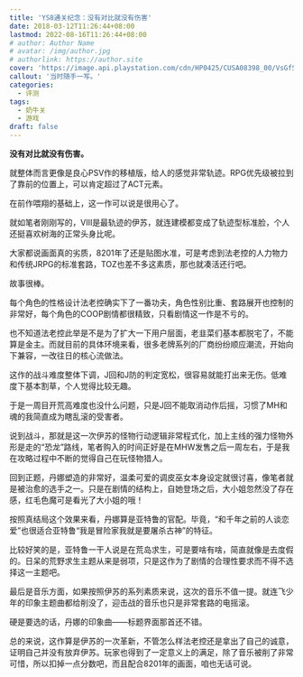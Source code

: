 ```yaml
---
title: 'YS8通关纪念：没有对比就没有伤害'
date: 2018-03-12T11:26:44+08:00
lastmod: 2022-08-16T11:26:44+08:00
# author: Author Name
# avatar: /img/author.jpg
# authorlink: https://author.site
cover: 'https://image.api.playstation.com/cdn/HP0425/CUSA08398_00/VsGfSBvrTUulyWtlRLlzkhLsxjGWdedZ.png'
callout: '当时随手一写。'
categories:
  - 评测
tags:
  - 奶牛关
  - 游戏
draft: false
---
```


**没有对比就没有伤害。**

<!--more-->

就整体而言更像是良心PSV作的移植版，给人的感觉非常轨迹。RPG优先级被拉到了靠前的位置上，可以肯定超过了ACT元素。

在前作喂翔的基础上，这一作可以说是很用心了。

就如笔者刚刚写的，VIII是最轨迹的伊苏，就连建模都变成了轨迹型标准脸，个人还挺喜欢树海的正常头身比呢。

大家都说画面真的劣质，8201年了还是贴图水准，可是考虑到法老控的人力物力和传统JRPG的标准套路，TOZ也差不多这素质，那也就凑活还行吧。

故事很棒。

每个角色的性格设计法老控确实下了一番功夫，角色性别比重、套路展开也控制的非常好，每个角色的COOP剧情都很精致，只看剧情这一作是不亏的。

也不知道法老控此举是不是为了扩大一下用户层面，老韭菜们基本都脱宅了，不能算是金主。而就目前的具体环境来看，很多老牌系列的厂商纷纷顺应潮流，开始向下兼容，一改往日的核心流做法。

这作的战斗难度整体下调，J回和J防的判定宽松，很容易就能打出来无伤。低难度下基本割草，个人觉得比较无趣。

于是一周目开荒高难度也没什么问题，只是J回不能取消动作后摇，习惯了MH和魂的我简直成为瞎乱滚的受害者。

说到战斗，那就是这一次伊苏的怪物行动逻辑非常程式化，加上主线的强力怪物外形是走的“恐龙”路线，笔者购入的时间正好是在MHW发售之后一周左右，于是我在攻略过程中不断的觉得自己在玩怪物猎人。

回到正题，丹娜塑造的非常好，温柔可爱的调皮巫女本身设定就很讨喜，像笔者就是被治愈的选手之一。只是在剧情的结构上，自她登场之后，大小姐忽然没了存在感，红毛色魔可是看光了大小姐的哦！

按照真结局这个效果来看，丹娜算是亚特鲁的官配。毕竟，“和千年之前的人谈恋爱”也很适合亚特鲁“我是冒险家我就是要屠杀古神”的特征。

比较好笑的是，亚特鲁一干人说是在荒岛求生，可是要啥有啥，简直就像是去度假的。日呆的荒野求生主题从来是弱项，只是这作为了剧情的合理性要求而不得不选择这一主题吧。

最后是音乐方面，如果按照伊苏的系列素质来说，这次的音乐不值一提。就连飞少年的印象主题曲都给削没了，迎击战的音乐也只是非常套路的电摇滚。

硬是要选的话，丹娜的印象曲——标题界面那首还不错。

总的来说，这作算是伊苏的一次革新，不管怎么样法老控还是拿出了自己的诚意，证明自己并没有放弃伊苏。玩家也得到了一定意义上的满足，除了音乐被削了非常可惜，所以扣掉一点分数吧，而且配合8201年的画面，咱也无话可说。